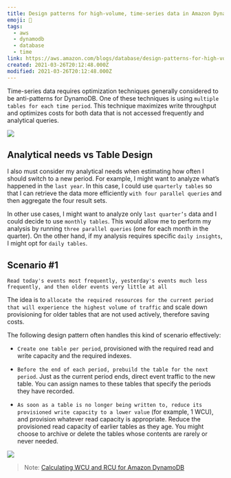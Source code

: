 ```yaml
---
title: Design patterns for high-volume, time-series data in Amazon DynamoDB
emoji: 📝
tags:
  - aws
  - dynamodb
  - database
  - time
link: https://aws.amazon.com/blogs/database/design-patterns-for-high-volume-time-series-data-in-amazon-dynamodb/
created: 2021-03-26T20:12:48.000Z
modified: 2021-03-26T20:12:48.000Z
---
```


Time-series data requires optimization techniques generally considered to be anti-patterns for DynamoDB. One of these techniques is using `multiple tables for each time period`. This technique maximizes write throughput and optimizes costs for both data that is not accessed frequently and analytical queries.

![](https://d2908q01vomqb2.cloudfront.net/887309d048beef83ad3eabf2a79a64a389ab1c9f/2019/02/21/time-series-dynamodb-1.gif)

## Analytical needs vs Table Design

I also must consider my analytical needs when estimating how often I should switch to a new period. For example, I might want to analyze what’s happened in the `last year`. In this case, I could use `quarterly tables` so that I can retrieve the data more efficiently `with four parallel queries` and then aggregate the four result sets.

In other use cases, I might want to analyze only `last quarter’s` data and I could decide to use `monthly tables`. This would allow me to perform my analysis by running `three parallel queries` (one for each month in the quarter). On the other hand, if my analysis requires specific `daily insights`, I might opt for `daily tables`.

## Scenario #1

`Read today's events most frequently, yesterday's events much less frequently, and then older events very little at all `

The idea is to `allocate the required resources for the current period that will experience the highest volume of traffic` and scale down provisioning for older tables that are not used actively, therefore saving costs.

The following design pattern often handles this kind of scenario effectively:

- `Create one table per period`, provisioned with the required read and write capacity and the required indexes.

- `Before the end of each period, prebuild the table for the next period`. Just as the current period ends, direct event traffic to the new table. You can assign names to these tables that specify the periods they have recorded.

- `As soon as a table is no longer being written to, reduce its provisioned write capacity to a lower value` (for example, 1 WCU), and provision whatever read capacity is appropriate. Reduce the provisioned read capacity of earlier tables as they age. You might choose to archive or delete the tables whose contents are rarely or never needed.

![](https://docs.aws.amazon.com/amazondynamodb/latest/developerguide/images/TimeSeries.png)

> Note: [Calculating WCU and RCU for Amazon DynamoDB](https://letsfigureout.com/2020/02/01/calculating-wcu-and-rcu-for-amazon-dynamodb/)
